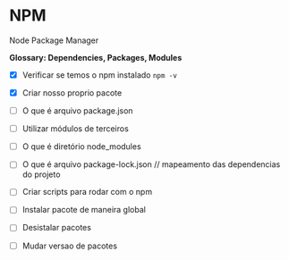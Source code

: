 # NPM

Node Package Manager

__Glossary: Dependencies, Packages, Modules__

- [x] Verificar se temos o npm instalado `npm -v`
- [x] Criar nosso proprio pacote
- [ ] O que é arquivo package.json
- [ ] Utilizar módulos de terceiros
- [ ] O que é diretório node_modules
- [ ] O que é arquivo package-lock.json // mapeamento das dependencias do projeto
- [ ] Criar scripts para rodar com o npm
- [ ] Instalar pacote de maneira global
- [ ] Desistalar pacotes
- [ ] Mudar versao de pacotes

